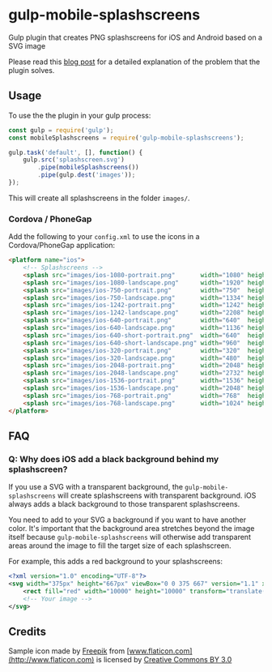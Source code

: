 # gulp-mobile-splashscreens
Gulp plugin that creates PNG splashscreens for iOS and Android based on a SVG image

Please read this [blog post](https://medium.com/collaborne-engineering/the-pain-of-producing-mobile-icons-and-splash-screens-and-how-to-get-rid-off-it-b37372618ea0#.up1ljd9r9) for a detailed explanation of the problem that the plugin solves.

## Usage

To use the the plugin in your gulp process:

```javascript
const gulp = require('gulp');
const mobileSplashscreens = require('gulp-mobile-splashscreens');

gulp.task('default', [], function() {
    gulp.src('splashscreen.svg')
        .pipe(mobileSplashscreens())
        .pipe(gulp.dest('images'));
});
```

This will create all splashscreens in the folder `images/`.


### Cordova / PhoneGap

Add the following to your `config.xml` to use the icons in a Cordova/PhoneGap application:

```html
<platform name="ios">
    <!-- Splashscreens -->
    <splash src="images/ios-1080-portrait.png"       width="1080" height="1920"/>
    <splash src="images/ios-1080-landscape.png"      width="1920" height="1080"/>
    <splash src="images/ios-750-portrait.png"        width="750"  height="1334"/>
    <splash src="images/ios-750-landscape.png"       width="1334" height="750"/>
    <splash src="images/ios-1242-portrait.png"       width="1242" height="2208"/>
    <splash src="images/ios-1242-landscape.png"      width="2208" height="1242"/>
    <splash src="images/ios-640-portrait.png"        width="640"  height="1136"/>
    <splash src="images/ios-640-landscape.png"       width="1136" height="640"/>
    <splash src="images/ios-640-short-portrait.png"  width="640"  height="960"/>
    <splash src="images/ios-640-short-landscape.png" width="960"  height="640"/>
    <splash src="images/ios-320-portrait.png"        width="320"  height="480"/>
    <splash src="images/ios-320-landscape.png"       width="480"  height="320"/>
    <splash src="images/ios-2048-portrait.png"       width="2048" height="2732"/>
    <splash src="images/ios-2048-landscape.png"      width="2732" height="2048"/>
    <splash src="images/ios-1536-portrait.png"       width="1536" height="2048"/>
    <splash src="images/ios-1536-landscape.png"      width="2048" height="1536"/>
    <splash src="images/ios-768-portrait.png"        width="768"  height="1024"/>
    <splash src="images/ios-768-landscape.png"       width="1024" height="768"/>
</platform>
```

## FAQ

### Q: Why does iOS add a black background behind my splashscreen?

If you use a SVG with a transparent background, the `gulp-mobile-splashscreens`
will create splashscreens with transparent background. iOS always adds a black
background to those transparent splashscreens.

You need to add to your SVG a background if you want to have another color. It's important that the background area stretches beyond the image itself because `gulp-mobile-splashscreens` will otherwise add transparent areas around
the image to fill the target size of each splashscreen.

For example, this adds a red background to your splashscreens:

```xml
<?xml version="1.0" encoding="UTF-8"?>
<svg width="375px" height="667px" viewBox="0 0 375 667" version="1.1" xmlns="http://www.w3.org/2000/svg" xmlns:xlink="http://www.w3.org/1999/xlink">
    <rect fill="red" width="10000" height="10000" transform="translate(-5000, -5000)"/>
    <!-- Your image -->
</svg>
```

## Credits

Sample icon made by [Freepik](http://www.freepik.com) from [www.flaticon.com](http://www.flaticon.com) is licensed by [Creative Commons BY 3.0](http://creativecommons.org/licenses/by/3.0/)
